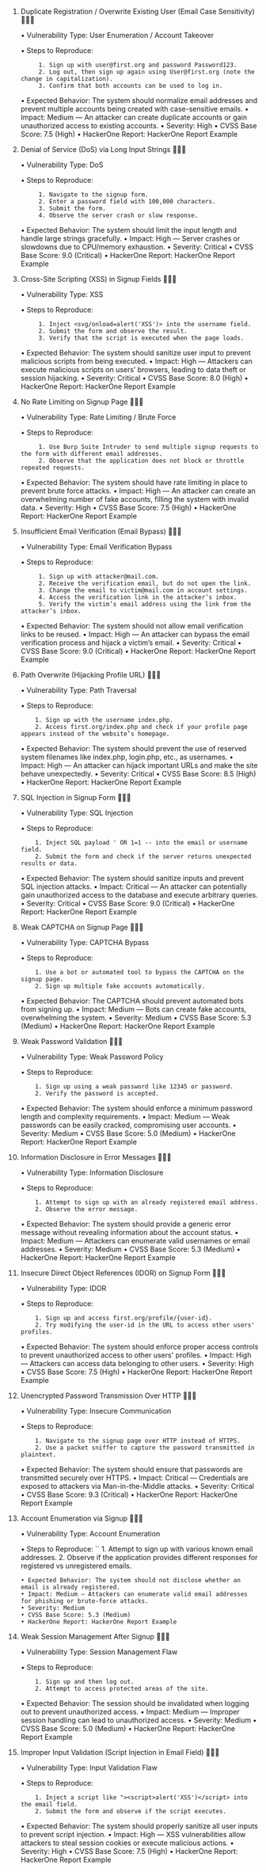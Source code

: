 1. Duplicate Registration / Overwrite Existing User (Email Case Sensitivity) 📡📡📡
   
    • Vulnerability Type: User Enumeration / Account Takeover
   
    • Steps to Reproduce:
   ```
        1. Sign up with user@first.org and password Password123. 
        2. Log out, then sign up again using User@first.org (note the change in capitalization). 
        3. Confirm that both accounts can be used to log in.
   ```
    • Expected Behavior: The system should normalize email addresses and prevent multiple accounts being created with case-sensitive emails. 
    • Impact: Medium — An attacker can create duplicate accounts or gain unauthorized access to existing accounts. 
    • Severity: High 
    • CVSS Base Score: 7.5 (High) 
    • HackerOne Report: HackerOne Report Example 

3. Denial of Service (DoS) via Long Input Strings 📡📡📡
   
    • Vulnerability Type: DoS
   
    • Steps to Reproduce:
   ```
        1. Navigate to the signup form. 
        2. Enter a password field with 100,000 characters. 
        3. Submit the form. 
        4. Observe the server crash or slow response.
   ```
    • Expected Behavior: The system should limit the input length and handle large strings gracefully. 
    • Impact: High — Server crashes or slowdowns due to CPU/memory exhaustion. 
    • Severity: Critical 
    • CVSS Base Score: 9.0 (Critical) 
    • HackerOne Report: HackerOne Report Example 

5. Cross-Site Scripting (XSS) in Signup Fields 📡📡📡
   
    • Vulnerability Type: XSS
   
    • Steps to Reproduce:
   ```
        1. Inject <svg/onload=alert('XSS')> into the username field. 
        2. Submit the form and observe the result. 
        3. Verify that the script is executed when the page loads.
   ```
    • Expected Behavior: The system should sanitize user input to prevent malicious scripts from being executed. 
    • Impact: High — Attackers can execute malicious scripts on users’ browsers, leading to data theft or session hijacking. 
    • Severity: Critical 
    • CVSS Base Score: 8.0 (High) 
    • HackerOne Report: HackerOne Report Example 

7. No Rate Limiting on Signup Page 📡📡📡
   
    • Vulnerability Type: Rate Limiting / Brute Force
   
    • Steps to Reproduce:
   ```
        1. Use Burp Suite Intruder to send multiple signup requests to the form with different email addresses. 
        2. Observe that the application does not block or throttle repeated requests.
   ```
    • Expected Behavior: The system should have rate limiting in place to prevent brute force attacks. 
    • Impact: High — An attacker can create an overwhelming number of fake accounts, filling the system with invalid data. 
    • Severity: High 
    • CVSS Base Score: 7.5 (High) 
    • HackerOne Report: HackerOne Report Example 

9. Insufficient Email Verification (Email Bypass) 📡📡📡

    • Vulnerability Type: Email Verification Bypass
   
    • Steps to Reproduce:
   ```
        1. Sign up with attacker@mail.com. 
        2. Receive the verification email, but do not open the link. 
        3. Change the email to victim@mail.com in account settings. 
        4. Access the verification link in the attacker’s inbox. 
        5. Verify the victim’s email address using the link from the attacker’s inbox.
   ```
    • Expected Behavior: The system should not allow email verification links to be reused. 
    • Impact: High — An attacker can bypass the email verification process and hijack a victim’s email. 
    • Severity: Critical 
    • CVSS Base Score: 9.0 (Critical) 
    • HackerOne Report: HackerOne Report Example 

11. Path Overwrite (Hijacking Profile URL) 📡📡📡
    
    • Vulnerability Type: Path Traversal
    
    • Steps to Reproduce:
    ```
        1. Sign up with the username index.php. 
        2. Access first.org/index.php and check if your profile page appears instead of the website’s homepage.
    ```
    
    • Expected Behavior: The system should prevent the use of reserved system filenames like index.php, login.php, etc., as usernames.
    • Impact: High — An attacker can hijack important URLs and make the site behave unexpectedly. 
    • Severity: Critical 
    • CVSS Base Score: 8.5 (High) 
    • HackerOne Report: HackerOne Report Example 

13. SQL Injection in Signup Form 📡📡📡
    
    • Vulnerability Type: SQL Injection
    
    • Steps to Reproduce:
    ```
        1. Inject SQL payload ' OR 1=1 -- into the email or username field. 
        2. Submit the form and check if the server returns unexpected results or data.
    ```
    
    • Expected Behavior: The system should sanitize inputs and prevent SQL injection attacks. 
    • Impact: Critical — An attacker can potentially gain unauthorized access to the database and execute arbitrary queries. 
    • Severity: Critical 
    • CVSS Base Score: 9.0 (Critical) 
    • HackerOne Report: HackerOne Report Example 

15. Weak CAPTCHA on Signup Page 📡📡📡
    
    • Vulnerability Type: CAPTCHA Bypass
    
    • Steps to Reproduce:
    ```
        1. Use a bot or automated tool to bypass the CAPTCHA on the signup page. 
        2. Sign up multiple fake accounts automatically.
    ```
    • Expected Behavior: The CAPTCHA should prevent automated bots from signing up. 
    • Impact: Medium — Bots can create fake accounts, overwhelming the system. 
    • Severity: Medium 
    • CVSS Base Score: 5.3 (Medium) 
    • HackerOne Report: HackerOne Report Example 

17. Weak Password Validation 📡📡📡
    
    • Vulnerability Type: Weak Password Policy
    
    • Steps to Reproduce:
    ```
        1. Sign up using a weak password like 12345 or password. 
        2. Verify the password is accepted.
    ```
    
    • Expected Behavior: The system should enforce a minimum password length and complexity requirements. 
    • Impact: Medium — Weak passwords can be easily cracked, compromising user accounts. 
    • Severity: Medium 
    • CVSS Base Score: 5.0 (Medium) 
    • HackerOne Report: HackerOne Report Example 

19. Information Disclosure in Error Messages 📡📡📡
    
    • Vulnerability Type: Information Disclosure
    
    • Steps to Reproduce:
    ```
        1. Attempt to sign up with an already registered email address. 
        2. Observe the error message.
    ```
    
    • Expected Behavior: The system should provide a generic error message without revealing information about the account status. 
    • Impact: Medium — Attackers can enumerate valid usernames or email addresses. 
    • Severity: Medium 
    • CVSS Base Score: 5.3 (Medium) 
    • HackerOne Report: HackerOne Report Example 

21. Insecure Direct Object References (IDOR) on Signup Form 📡📡📡
    
    • Vulnerability Type: IDOR
    
    • Steps to Reproduce:
    ```
        1. Sign up and access first.org/profile/{user-id}. 
        2. Try modifying the user-id in the URL to access other users' profiles.
    ```
    • Expected Behavior: The system should enforce proper access controls to prevent unauthorized access to other users' profiles. 
    • Impact: High — Attackers can access data belonging to other users. 
    • Severity: High 
    • CVSS Base Score: 7.5 (High) 
    • HackerOne Report: HackerOne Report Example 

23. Unencrypted Password Transmission Over HTTP 📡📡📡
    
    • Vulnerability Type: Insecure Communication
    
    • Steps to Reproduce:
    ```
        1. Navigate to the signup page over HTTP instead of HTTPS. 
        2. Use a packet sniffer to capture the password transmitted in plaintext.
    ```
    • Expected Behavior: The system should ensure that passwords are transmitted securely over HTTPS. 
    • Impact: Critical — Credentials are exposed to attackers via Man-in-the-Middle attacks. 
    • Severity: Critical 
    • CVSS Base Score: 9.3 (Critical) 
    • HackerOne Report: HackerOne Report Example 

25. Account Enumeration via Signup 📡📡📡
    
    • Vulnerability Type: Account Enumeration
    
    • Steps to Reproduce:
    ``
        1. Attempt to sign up with various known email addresses. 
        2. Observe if the application provides different responses for registered vs unregistered emails.
    ```
    • Expected Behavior: The system should not disclose whether an email is already registered. 
    • Impact: Medium — Attackers can enumerate valid email addresses for phishing or brute-force attacks. 
    • Severity: Medium 
    • CVSS Base Score: 5.3 (Medium) 
    • HackerOne Report: HackerOne Report Example 

27. Weak Session Management After Signup 📡📡📡
    
    • Vulnerability Type: Session Management Flaw
    
    • Steps to Reproduce:
    ```
        1. Sign up and then log out. 
        2. Attempt to access protected areas of the site.
    ```
    • Expected Behavior: The session should be invalidated when logging out to prevent unauthorized access. 
    • Impact: Medium — Improper session handling can lead to unauthorized access. 
    • Severity: Medium 
    • CVSS Base Score: 5.0 (Medium) 
    • HackerOne Report: HackerOne Report Example 

29. Improper Input Validation (Script Injection in Email Field) 📡📡📡
    
    • Vulnerability Type: Input Validation Flaw
    
    • Steps to Reproduce:
    ```
        1. Inject a script like "><script>alert('XSS')</script> into the email field. 
        2. Submit the form and observe if the script executes.
    ```
    • Expected Behavior: The system should properly sanitize all user inputs to prevent script injection. 
    • Impact: High — XSS vulnerabilities allow attackers to steal session cookies or execute malicious actions. 
    • Severity: High 
    • CVSS Base Score: 7.5 (High) 
    • HackerOne Report: HackerOne Report Example 
